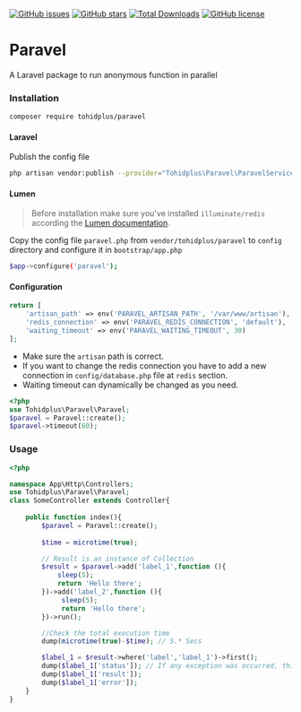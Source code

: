 [![GitHub issues](https://img.shields.io/github/issues/tohidplus/paravel.svg)](https://github.com/tohidplus/paravel/issues)
[![GitHub stars](https://img.shields.io/github/stars/tohidplus/paravel.svg)](https://github.com/tohidplus/paravel/stargazers)
[![Total Downloads](https://img.shields.io/packagist/dt/tohidplus/paravel.svg)](https://packagist.org/packages/tohidplus/paravel)
[![GitHub license](https://img.shields.io/github/license/tohidplus/paravel.svg)](https://github.com/tohidplus/mellat/blob/master/LICENSE.txt)

# Paravel
A Laravel package to run anonymous function in parallel
### Installation
```bash
composer require tohidplus/paravel
```
#### Laravel
Publish the config file 
```bash
php artisan vendor:publish --provider="Tohidplus\Paravel\ParavelServiceProvider"
```
#### Lumen
> Before installation make sure you've installed `illuminate/redis` according the [Lumen documentation](https://lumen.laravel.com/docs/7.x/cache).

Copy the config file `paravel.php` from `vendor/tohidplus/paravel` to `config` directory and configure it in `bootstrap/app.php`
```bash
$app->configure('paravel');
```
#### Configuration
```php
return [
    'artisan_path' => env('PARAVEL_ARTISAN_PATH', '/var/www/artisan'),
    'redis_connection' => env('PARAVEL_REDIS_CONNECTION', 'default'),
    'waiting_timeout' => env('PARAVEL_WAITING_TIMEOUT', 30)
];
```
* Make sure the `artisan` path is correct.
* If you want to change the redis connection you have to add a new connection in `config/database.php` file at `redis` section.
* Waiting timeout can dynamically be changed as you need.
```php
<?php
use Tohidplus\Paravel\Paravel;
$paravel = Paravel::create();
$paravel->timeout(60);
```
### Usage
```php
<?php

namespace App\Http\Controllers;
use Tohidplus\Paravel\Paravel;
class SomeController extends Controller{
   
    public function index(){
        $paravel = Paravel::create();
        
        $time = microtime(true);        

        // Result is an instance of Collection   
        $result = $paravel->add('label_1',function (){
            sleep(5);
            return 'Hello there';
        })->add('label_2',function (){
             sleep(5);
             return 'Hello there';
        })->run();

        //Check the total execution time
        dump(microtime(true)-$time); // 5.* Secs

        $label_1 = $result->where('label','label_1')->first();
        dump($label_1['status']); // If any exception was occurred, this will be false
        dump($label_1['result']);
        dump($label_1['error']); 
    }
}
```
